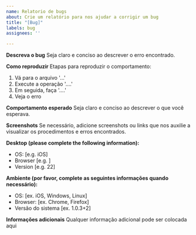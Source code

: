 ```yaml
---
name: Relatorio de bugs
about: Crie um relatório para nos ajudar a corrigir um bug
title: "[Bug]"
labels: bug
assignees: ''

---
```


**Descreva o bug**
Seja claro e conciso ao descrever o erro encontrado.

**Como reproduzir**
Etapas para reproduzir o comportamento:
1. Vá para o arquivo '...'
2. Execute a operação '....'
3. Em seguida, faça '....'
4. Veja o erro

**Comportamento esperado**
Seja claro e conciso ao descrever o que você esperava.

**Screenshots**
Se necessário, adicione screenshots ou links que nos auxilie a visualizar os procedimentos e erros encontrados.

**Desktop (please complete the following information):**
 - OS: [e.g. iOS]
 - Browser [e.g. ]
 - Version [e.g. 22]

**Ambiente (por favor, complete as seguintes informações quando necessário):**
 - OS: [ex. iOS, Windows, Linux]
 - Browser: [ex. Chrome, Firefox]
 - Versão do sistema [ex. 1.0.3+2]

**Informações adicionais**
Qualquer informação adicional pode ser colocada aqui
